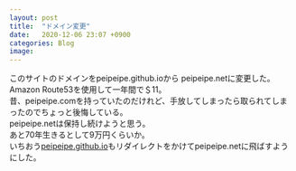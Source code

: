 ```yaml
---
layout: post
title:  "ドメイン変更"
date:   2020-12-06 23:07 +0900
categories: Blog
image: 
---
```

このサイトのドメインをpeipeipe.github.ioから peipeipe.netに変更した。    
Amazon Route53を使用して一年間で＄11。  
昔、peipeipe.comを持っていたのだけれど、手放してしまったら取られてしまったのでちょっと後悔している。  
peipeipe.netは保持し続けようと思う。  
あと70年生きるとして9万円くらいか。  
いちおう[peipeipe.github.io](https://peipeipe.github.io/)もリダイレクトをかけてpeipeipe.netに飛ばすようにした。